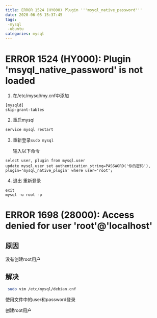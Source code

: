 ```yaml
---
title: ERROR 1524 (HY000) Plugin '''msyql_native_password'''
date: 2020-06-05 15:37:45
tags:
 -mysql
 -ubuntu
categories: mysql
---
```

# ERROR 1524 (HY000): Plugin 'msyql_native_password' is not loaded

1. 在/etc/mysql/my.cnf中添加

```
[mysqld]
skip-grant-tables
```

<!--more-->

2. 重启mysql

```bash
service mysql restart
```

3. 重新登录```sudo mysql``` 

   输入以下命令

```mysql
select user, plugin from mysql.user
update mysql.user set authentication_string=PASSWORD('你的密码'), plugin='mysql_native_plugin' where user='root';
```

4. 退出 重新登录

```mysql
exit
mysql -u root -p
```

# ERROR 1698 (28000): Access denied for user 'root'@'localhost'

## 原因

没有创建root用户

## 解决

```bash
 sudo vim /etc/mysql/debian.cnf
```

使用文件中的user和password登录

创建root用户
